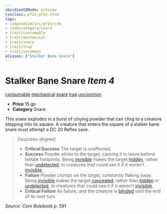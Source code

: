 ```yaml
---
obsidianUIMode: preview
cssclass: pf2e,pf2e-item
tags:
- compendium/src/pf2e/crb
- item/category/snare
- trait/consumable
- trait/mechanical
- trait/snare
- trait/trap
- trait/uncommon
aliases: ["Stalker Bane Snare"]
---
```

# Stalker Bane Snare *Item 4*  
[consumable](../../../rules/traits/consumable.md)  [mechanical](../../../rules/traits/mechanical.md)  [snare](../../../rules/traits/snare.md)  [trap](../../../rules/traits/trap.md)  [uncommon](../../../rules/traits/uncommon.md)  

- **Price** 15 gp
- **Category** Snare

This snare explodes in a burst of cloying powder that can cling to a creature stepping into its square. A creature that enters the square of a stalker bane snare must attempt a DC 20 Reflex save.

> [!success-degree] 
> - **Critical Success** The target is unaffected.
> - **Success** Powder sticks to the target, causing it to leave behind telltale footprints. Being [invisible](../../../rules/conditions.md#Invisible) makes the target [hidden](../../../rules/conditions.md#Hidden), rather than [undetected](../../../rules/conditions.md#Undetected), to creatures that could see it if it weren't [invisible](../../../rules/conditions.md#Invisible).
> - **Failure** Powder clumps on the target, constantly flaking away. Being [invisible](../../../rules/conditions.md#Invisible) makes the target [concealed](../../../rules/conditions.md#Concealed), rather than [hidden](../../../rules/conditions.md#Hidden) or [undetected](../../../rules/conditions.md#Undetected), to creatures that could see it if it weren't [invisible](../../../rules/conditions.md#Invisible).
> - **Critical Failure** As failure, and the creature is [blinded](../../../rules/conditions.md#Blinded) until the end of its next turn.

*Source: Core Rulebook p. 591*